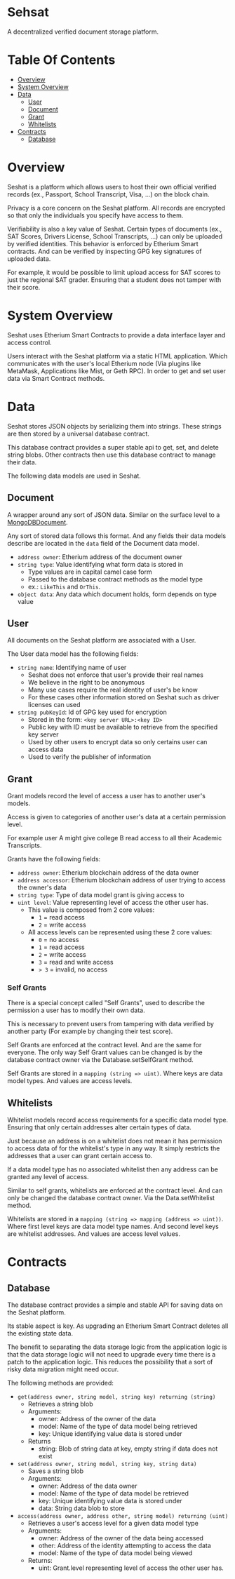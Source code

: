 # Sehsat
A decentralized verified document storage platform.

# Table Of Contents
- [Overview](#overview)
- [System Overview](#system-overview)
- [Data](#data)
    - [User](#user)
    - [Document](#document)
    - [Grant](#grant)
    - [Whitelists](#whitelists)
- [Contracts](#contracts)
    - [Database](#database)

# Overview
Seshat is a platform which allows users to host their own official verified
records (ex., Passport, School Transcript, Visa, ...) on the block chain.

Privacy is a core concern on the Seshat platform. All records are encrypted
so that only the individuals you specify have access to them.

Verifiability is also a key value of Seshat. Certain types of documents (ex.,
SAT Scores, Drivers License, School Transcripts, ...) can only be uploaded by
verified identities. This behavior is enforced by Etherium Smart contracts. And
can be verified by inspecting GPG key signatures of uploaded data.

For example, it would be possible to limit upload access for SAT scores to just
the regional SAT grader. Ensuring that a student does not tamper with their score.

# System Overview
Seshat uses Etherium Smart Contracts to provide a data interface layer and
access control.

Users interact with the Seshat platform via a static HTML application. Which
communicates with the user's local Etherium node (Via plugins like MetaMask,
Applications like Mist, or Geth RPC). In order to get and set user
data via Smart Contract methods.

# Data
Seshat stores JSON objects by serializing them into strings. These strings are
then stored by a universal database contract.

This database contract provides a super stable api to get, set, and delete
string blobs. Other contracts then use this database contract to manage their
data.

The following data models are used in Seshat.

## Document
A wrapper around any sort of JSON data. Similar on the surface level to a
[MongoDBDocument](https://docs.mongodb.com/manual/core/document/).

Any sort of stored data follows this format. And any fields their data models
describe are located in the `data` field of the Document data model.

- `address owner`: Etherium address of the document owner
- `string type`: Value identifying what form data is stored in
    - Type values are in capital camel case form
    - Passed to the database contract methods as the model type
    - ex.: `LikeThis` and `OrThis`.
- `object data`: Any data which document holds, form depends on type value


## User
All documents on the Seshat platform are associated with a User.

The User data model has the following fields:

- `string name`: Identifying name of user
    - Seshat does not enforce that user's provide their real names
    - We believe in the right to be anonymous
    - Many use cases require the real identity of user's be know
    - For these cases other information stored on Seshat such as driver
      licenses can used
- `string pubKeyId`: Id of GPG key used for encryption
    - Stored in the form: `<key server URL>:<key ID>`
    - Public key with ID must be available to retrieve from the specified key
      server
    - Used by other users to encrypt data so only certains user can access data
    - Used to verify the publisher of information

## Grant
Grant models record the level of access a user has to another user's models.

Access is given to categories of another user's data at a certain permission
level.

For example user A might give college B read access to all their Academic
Transcripts.

Grants have the following fields:

- `address owner`: Etherium blockchain address of the data owner
- `address accessor`: Etherium blockchain address of user trying to access the
                   owner's data
- `string type`: Type of data model grant is giving access to
- `uint level`: Value representing level of access the other user has.
    - This value is composed from 2 core values:
        - `1` = read access
        - `2` = write access
    - All access levels can be represented using these 2 core values:
        - `0` = no access
        - `1` = read access
        - `2` = write access
        - `3` = read and write access
        - `> 3` = invalid, no access

### Self Grants
There is a special concept called "Self Grants", used to describe the permission
a user has to modify their own data.

This is necessary to prevent users from tampering with data verified by another
party (For example by changing their test score).

Self Grants are enforced at the contract level. And are the same for
everyone. The only way Self Grant values can be changed is by the database
contract owner via the Database.setSelfGrant method.

Self Grants are stored in a `mapping (string => uint)`. Where keys are data
model types. And values are access levels.

## Whitelists
Whitelist models record access requirements for a specific data model type.
Ensuring that only certain addresses alter certain types of data.

Just because an address is on a whitelist does not mean it has permission to
access data of for the whitelist's type in any way. It simply restricts the
addresses that a user can grant certain access to.

If a data model type has no associated whitelist then any address can be
granted any level of access.

Similar to self grants, whitelists are enforced at the contract level. And can
only be changed the database contract owner. Via the Data.setWhitelist method.

Whitelists are stored in a `mapping (string => mapping (address => uint))`.
Where first level keys are data model type names. And second level keys
are whitelist addresses. And values are access level values.

# Contracts
## Database
The database contract provides a simple and stable API for saving data on the
Seshat platform.

Its stable aspect is key. As upgrading an Etherium Smart Contract deletes all
the existing state data.

The benefit to separating the data storage logic from the application logic is
that the data storage logic will not need to upgrade every time there is a
patch to the application logic. This reduces the possibility that a sort of
risky data migration might need occur.

The following methods are provided:

- `get(address owner, string model, string key) returning (string)`
    - Retrieves a string blob
    - Arguments:
        - owner: Address of the owner of the data
        - model: Name of the type of data model being retrieved
        - key: Unique identifying value data is stored under
    - Returns
        - string: Blob of string data at key, empty string if data does not
                  exist
- `set(address owner, string model, string key, string data)`
    - Saves a string blob
    - Arguments:
        - owner: Address of the data owner
        - model: Name of the type of data model be retrieved
        - key: Unique identifying value data is stored under
        - data: String data blob to store
- `access(address owner, address other, string model) returning (uint)`
    - Retrieves a user's access level for a given data model type
    - Arguments:
        - owner: Address of the owner of the data being accessed
        - other: Address of the identity attempting to access the data
        - model: Name of the type of data model being viewed
    - Returns:
        - uint: Grant.level representing level of access the other user has.
